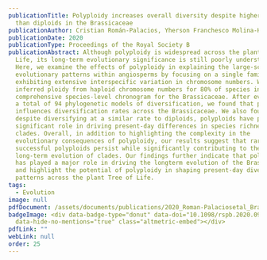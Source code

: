 ```yaml
---
publicationTitle: Polyploidy increases overall diversity despite higher turnover
  than diploids in the Brassicaceae
publicationAuthor: Cristian Román-Palacios, Yherson Franchesco Molina-Henao, and Michael S. Barker
publicationDate: 2020
publicationType: Proceedings of the Royal Society B
publicationAbstract: Although polyploidy is widespread across the plant Tree of
  Life, its long-term evolutionary significance is still poorly understood.
  Here, we examine the effects of polyploidy in explaining the large-scale
  evolutionary patterns within angiosperms by focusing on a single family
  exhibiting extensive interspecific variation in chromosome numbers. We
  inferred ploidy from haploid chromosome numbers for 80% of species in the most
  comprehensive species-level chronogram for the Brassicaceae. After evaluating
  a total of 94 phylogenetic models of diversification, we found that ploidy
  influences diversification rates across the Brassicaceae. We also found that
  despite diversifying at a similar rate to diploids, polyploids have played a
  significant role in driving present-day differences in species richness among
  clades. Overall, in addition to highlighting the complexity in the
  evolutionary consequences of polyploidy, our results suggest that rare
  successful polyploids persist while significantly contributing to the
  long-term evolution of clades. Our findings further indicate that polyploidy
  has played a major role in driving the longterm evolution of the Brassicaceae
  and highlight the potential of polyploidy in shaping present-day diversity
  patterns across the plant Tree of Life.
tags:
  - Evolution
image: null
pdfDocument: /assets/documents/publications/2020_Roman-Palaciosetal_Brassicaceae_.pdf
badgeImage: <div data-badge-type="donut" data-doi="10.1098/rspb.2020.0962"
  data-hide-no-mentions="true" class="altmetric-embed"></div>
pdfLink: ""
webLink: null
order: 25
---
```

